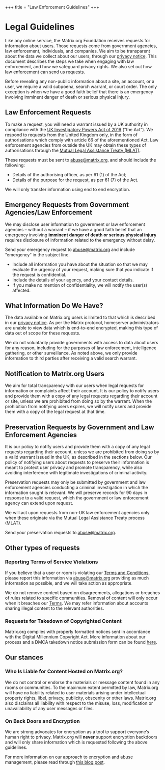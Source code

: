 +++
title = "Law Enforcement Guidelines"
+++

<!-- markdownlint-disable-next-line single-h1 -->
# Legal Guidelines

Like any online service, the Matrix.org Foundation receives requests for information about users.
Those requests come from government agencies, law enforcement, individuals, and companies.
We aim to be transparent about the data we collect about our users,
through our [privacy notice](https://matrix.org/legal/privacy-notice).
This document describes the steps we take when engaging with law enforcement,
and how we safeguard privacy rights. We also set out how law enforcement can send us requests.

Before revealing any non-public information about a site, an account, or a user, we require a valid subpoena,
search warrant, or court order.
The only exception is when we have a good faith belief that there is an emergency
involving imminent danger of death or serious physical injury.

## Law Enforcement Requests

To make a request, you will need a warrant issued by a UK authority
in compliance with the
[UK Investigatory Powers Act of 2016](https://www.legislation.gov.uk/ukpga/2016/25/contents/enacted) (“the Act”).
We respond to requests from the United Kingdom only,
in the form of authorisations which comply with article 66 of the aforementioned Act.
Law enforcement agencies from outside the UK may obtain these types of authorisations
through the [Mutual Legal Assistance Treaty (MLAT)](https://www.gov.uk/guidance/mutual-legal-assistance-mla-requests).

These requests must be sent to [abuse@matrix.org](mailto:abuse@matrix.org), and should include the following:

* Details of the authorising officer, as per 61 (1) of the Act;
* Details of the purpose for the request, as per 61 (7) of the Act.

We will only transfer information using end to end encryption.

## Emergency Requests from Government Agencies/Law Enforcement

We may disclose user information to government or law enforcement agencies – without a warrant – if
we have a good faith belief that an emergency involving **imminent danger of death or serious physical injury** requires
disclosure of information related to the emergency without delay.

Send your emergency request to [abuse@matrix.org](mailto:abuse@matrix.org) and include “emergency” in the subject line.

* Include all information you have about the situation so that we may evaluate the urgency of your request,
  making sure that you indicate if the request is confidential.
* Include the details of your agency, and your contact details.
* If you make no mention of confidentiality, we will notify the user(s) affected.

## What Information Do We Have?

The data available on Matrix.org users is limited to that which is described in our
[privacy notice](https://matrix.org/legal/privacy-notice).
As per the Matrix protocol, homeserver administrators are unable to view data which is end-to-end encrypted,
making this type of data out of scope for these requests.

We do not voluntarily provide governments with access to data about users for any reason,
including for the purposes of law enforcement, intelligence gathering, or other surveillance.
As noted above, we only provide information to third parties after receiving a valid search warrant.

## Notification to Matrix.org Users

We aim for total transparency with our users when legal requests for information or complaints affect their account.
It is our policy to notify users and provide them with a copy of any legal requests regarding their account or site,
unless we are prohibited from doing so by the warrant. When the prohibition from notifying users expires,
we will notify users and provide them with a copy of the legal request at that time.

## Preservation Requests by Government and Law Enforcement Agencies

It is our policy to notify users and provide them with a copy of any legal requests regarding their account,
unless we are prohibited from doing so by a valid warrant issued in the UK, as described in the sections below.
Our policy of notifying users about requests to preserve their information is meant to protect user privacy and
promote transparency, while also avoiding interference with legitimate investigations of criminal activity.

Preservation requests may only be submitted by government and law enforcement agencies conducting
a criminal investigation in which the information sought is relevant.
We will preserve records for 90 days in response to a valid request,
which the government or law enforcement agency can extend upon request.

We will act upon requests from non-UK law enforcement agencies only when
these originate via the Mutual Legal Assistance Treaty process (MLAT).

Send your preservation requests to [abuse@matrix.org](mailto:abuse@matrix.org).

## Other types of requests

### Reporting Terms of Service Violations

If you believe that a user or room is violating our
[Terms and Conditions](https://matrix.org/legal/terms-and-conditions),
please report this information via [abuse@matrix.org](mailto:abuse@matrix.org)
providing as much information as possible, and we will take action as appropriate.

We do not remove content based on disagreements,
allegations or breaches of rules related to specific communities.
Removal of content will only occur when it breaches our [Terms](https://matrix.org/legal/terms-and-conditions).
We may refer information about accounts sharing illegal content to the relevant authorities.

### Requests for Takedown of Copyrighted Content

Matrix.org complies with properly formatted notices sent in accordance with the Digital Millennium Copyright Act.
More information about our process and a DMCA takedown notice submission form can be found [here](https://matrix.org/legal/copyright-notice).

## Our stances

### Who Is Liable for Content Hosted on Matrix.org?

We do not control or endorse the materials or message content found in any rooms or communities.
To the maximum extent permitted by law,
Matrix.org will have no liability related to user materials arising under intellectual property rights,
libel, privacy, publicity, obscenity or other laws.
Matrix.org also disclaims all liability with respect to the misuse, loss,
modification or unavailability of any user messages or files.

### On Back Doors and Encryption

We are strong advocates for encryption as a tool to support everyone’s human right to privacy.
Matrix.org will **never** support encryption backdoors and will only share
information which is requested following the above guidelines.

For more information on our approach to encryption and abuse management, please read through [this blog post](https://matrix.org/blog/2020/10/19/combating-abuse-in-matrix-without-backdoors).
